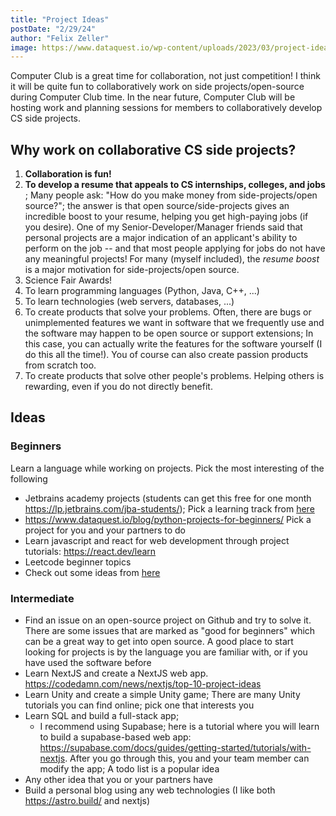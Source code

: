 ```yaml
---
title: "Project Ideas"
postDate: "2/29/24"
author: "Felix Zeller"
image: https://www.dataquest.io/wp-content/uploads/2023/03/project-ideas.png
---
```



Computer Club is a great time for collaboration, not just competition! I think it will be quite fun to collaboratively work on side projects/open-source during Computer Club time. In the near future, Computer Club will be hosting work and planning sessions for members to collaboratively develop CS side projects. 

## Why work on collaborative CS side projects?

1. **Collaboration is fun!**
2. **To develop a resume that appeals to CS internships, colleges, and jobs** ; Many people ask: "How do you make money from side-projects/open source?"; the answer is that open source/side-projects gives an incredible boost to your resume, helping you get high-paying jobs (if you desire). One of my Senior-Developer/Manager friends said that personal projects are a major indication of an applicant's ability to perform on the job -- and that most people applying for jobs do not have any meaningful projects! For many (myself included), the *resume boost* is a major motivation for side-projects/open source.
3. Science Fair Awards!
4. To learn programming languages (Python, Java, C++, ...)
5. To learn technologies (web servers, databases, ...)
6. To create products that solve your problems. Often, there are bugs or unimplemented features we want in software that we frequently use and the software may happen to be open source or support extensions; In this case, you can actually write the features for the software yourself (I do this all the time!). You of course can also create passion products from scratch too. 
7. To create products that solve other people's problems. Helping others is rewarding, even if you do not directly benefit.


## Ideas


### Beginners

Learn a language while working on projects. Pick the most interesting of the following

* Jetbrains academy projects (students can get this free for one month https://lp.jetbrains.com/jba-students/); Pick a learning track from [here](https://academy.jetbrains.com/?_gl=1*1emkdlq*_ga*MTU3NTE0NDc3Mi4xNzA2ODQ1MjY2*_ga_9J976DJZ68*MTcwNzQyMjE4Mi4yLjEuMTcwNzQyMjI5Mi4wLjAuMA..&_ga=2.238049792.1095715852.1707422183-1575144772.1706845266)
* https://www.dataquest.io/blog/python-projects-for-beginners/ Pick a project for you and your partners to do
* Learn javascript and react for web development through project tutorials: https://react.dev/learn
* Leetcode beginner topics
* Check out some ideas from [here](https://www.perplexity.ai/search/Beginner-Programming-Projects-2KIk69tNRSqpkfT9sfhBbw?s=u)

### Intermediate

 - Find an issue on an open-source project on Github and try to solve it. There are some issues that are marked as "good for beginners" which can be a great way to get into open source. A good place to start looking for projects is by the language you are familiar with, or if you have used the software before
 - Learn NextJS and create a NextJS web app. https://codedamn.com/news/nextjs/top-10-project-ideas
 - Learn Unity and create a simple Unity game; There are many Unity tutorials you can find online; pick one that interests you
 - Learn SQL and build a full-stack app; 
     * I recommend using Supabase; here is a tutorial where you will learn to build a supabase-based web app: https://supabase.com/docs/guides/getting-started/tutorials/with-nextjs. After you go through this, you and your team member can modify the app; A todo list is a popular idea
 - Any other idea that you or your partners have
 - Build a personal blog using any web technologies (I like both https://astro.build/ and nextjs)



